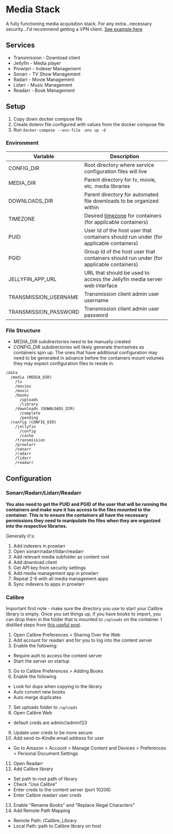 # Media Stack

A fully functioning media acquisition stack. For any extra...necessary security...I'd recommend getting a VPN client. [See example here](../core/infrastructure)

## Services

- Transmission - Download client
- Jellyfin - Media player
- Prowlarr - Indexer Management
- Sonarr - TV Show Management
- Radarr - Movie Management
- Lidarr - Music Management
- Readarr - Book Management

## Setup

1. Copy down docker compose file
2. Create dotenv file configured with values from the docker compose file
3. Run `docker-compose --env-file .env up -d`

### Environment

| Variable              | Description                                                                                                                 |
| --------------------- | --------------------------------------------------------------------------------------------------------------------------- |
| CONFIG_DIR            | Root directory where service configuration files will live                                                                  |
| MEDIA_DIR             | Parent directory for tv, movie, etc. media libraries                                                                        |
| DOWNLOADS_DIR         | Parent directory for automated file downloads to be organized within                                                        |
| TIMEZONE              | Desired [timezone](https://en.wikipedia.org/wiki/List_of_tz_database_time_zones) for containers (for applicable containers) |
| PUID                  | User Id of the host user that containers should run under (for applicable containers)                                       |
| PGID                  | Group Id of the host user that containers should run under (for applicable containers)                                      |
| JELLYFIN_APP_URL      | URL that should be used to access the Jellyfin media server web interface                                                   |
| TRANSMISSION_USERNAME | Transmission client admin user username                                                                                     |
| TRANSMISSION_PASSWORD | Transmission client admin user password                                                                                     |

### File Structure

- MEDIA_DIR subdirectories need to be manually created
- CONFIG_DIR subdirectories will likely generate themselves as containers spin up. The ones that have additional configuration may need to be generated in advance before the containers mount volumes they may expect configuration files to reside in.

```
/data
  /media (MEDIA_DIR)
    /tv
    /movies
    /music
    /books
      /uploads
      /library
    /downloads (DOWNLOADS_DIR)
      /complete
      /pending
  /config (CONFIG_DIR)
    /jellyfin
      /config
      /cache
    /transmission
    /prowlarr
    /sonarr
    /radarr
    /lidarr
    /readarr
```

## Configuration

### Sonarr/Radarr/Lidarr/Readarr

**You also need to get the PUID and PGID of the user that will be running the containers and make sure it has access to the files mounted to the container. This is to ensure the containers all have the necessary permissions they need to manipulate the files when they are organized into the respective libraries.**

Generally it's:

1. Add indexers in prowlarr
2. Open sonarr/radarr/lidarr/readarr
3. Add relevant media subfolder as content root
4. Add download client
5. Get API key from security settings
6. Add media management app in prowlarr
7. Repeat 2-6 with all media management apps
8. Sync indexers to apps in prowlarr

### Calibre

Important first note - make sure the directory you use to start your Calibre library is empty. Once you set things up, if you have books to import, you can drop them in the folder that is mounted to `/uploads` on the container. I distilled steps from [this useful post](https://academy.pointtosource.com/containers/ebooks-calibre-readarr/).

1. Open Calibre Preferences > Sharing Over the Web
2. Add account for readarr and for you to log into the content server
3. Enable the following:

- Require auth to access the content server
- Start the server on startup

5. Go to Calibre Preferences > Adding Books
6. Enable the following

- Look for dups when copying to the library
- Auto convert new books
- Auto merge duplicates

7. Set uploads folder to `/uploads`
8. Open Calibre Web

- default creds are admin//admin123

9. Update user creds to be more secure
10. Add send-to-Kindle email address for user

- Go to Amazon > Account > Manage Content and Devices > Preferences > Personal Document Settings

11. Open Readarr
12. Add Calibre library

- Set path to root path of library
- Check "Use Calibre"
- Enter creds to the content server (port 10206)
- Enter Calibre readarr user creds

13. Enable "Rename Books" and "Replace Illegal Characters"
14. Add Remote Path Mapping

- Remote Path: /Calibre_Library
- Local Path: path to Calibre library on host
